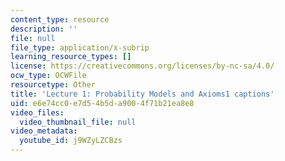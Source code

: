 ```yaml
---
content_type: resource
description: ''
file: null
file_type: application/x-subrip
learning_resource_types: []
license: https://creativecommons.org/licenses/by-nc-sa/4.0/
ocw_type: OCWFile
resourcetype: Other
title: 'Lecture 1: Probability Models and Axioms1 captions'
uid: e6e74cc0-e7d5-4b5d-a900-4f71b21ea8e8
video_files:
  video_thumbnail_file: null
video_metadata:
  youtube_id: j9WZyLZCBzs
---
```

